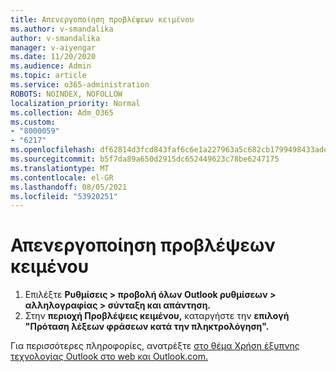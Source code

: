 ```yaml
---
title: Απενεργοποίηση προβλέψεων κειμένου
ms.author: v-smandalika
author: v-smandalika
manager: v-aiyengar
ms.date: 11/20/2020
ms.audience: Admin
ms.topic: article
ms.service: o365-administration
ROBOTS: NOINDEX, NOFOLLOW
localization_priority: Normal
ms.collection: Adm_O365
ms.custom:
- "8000059"
- "6217"
ms.openlocfilehash: df62814d3fcd843faf6c6e1a227963a5c682cb1799498433ade15ab1b9e9a6fe
ms.sourcegitcommit: b5f7da89a650d2915dc652449623c78be6247175
ms.translationtype: MT
ms.contentlocale: el-GR
ms.lasthandoff: 08/05/2021
ms.locfileid: "53920251"
---
```

# <a name="turn-off-text-predictions"></a>Απενεργοποίηση προβλέψεων κειμένου

1. Επιλέξτε **Ρυθμίσεις > προβολή όλων Outlook ρυθμίσεων > αλληλογραφίας > σύνταξη και απάντηση.**
2. Στην **περιοχή Προβλέψεις κειμένου,** καταργήστε την **επιλογή "Πρόταση λέξεων φράσεων κατά την πληκτρολόγηση".**

Για περισσότερες πληροφορίες, ανατρέξτε [στο θέμα Χρήση έξυπνης τεχνολογίας Outlook στο web και Outlook.com.](https://support.microsoft.com/office/use-intelligent-technology-in-outlook-on-the-web-and-outlook-com-24b30683-8340-4b69-b8ac-4193ec528a70)
